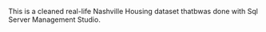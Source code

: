 This is a cleaned real-life Nashville Housing dataset thatbwas done with Sql Server Management Studio.
